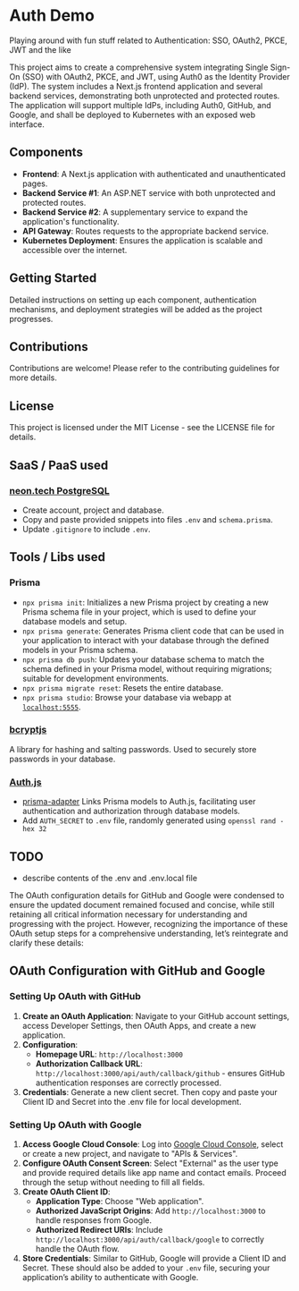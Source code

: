# Auth Demo
Playing around with fun stuff related to Authentication: SSO, OAuth2, PKCE, JWT and the like

This project aims to create a comprehensive system integrating Single Sign-On (SSO) with OAuth2, PKCE, and JWT, using Auth0 as the Identity Provider (IdP). 
The system includes a Next.js frontend application and several backend services, demonstrating both unprotected and protected routes. 
The application will support multiple IdPs, including Auth0, GitHub, and Google, and shall be deployed to Kubernetes with an exposed web interface.


## Components

- **Frontend**: A Next.js application with authenticated and unauthenticated pages.
- **Backend Service #1**: An ASP.NET service with both unprotected and protected routes.
- **Backend Service #2**: A supplementary service to expand the application's functionality.
- **API Gateway**: Routes requests to the appropriate backend service.
- **Kubernetes Deployment**: Ensures the application is scalable and accessible over the internet.

## Getting Started

Detailed instructions on setting up each component, authentication mechanisms, and deployment strategies will be added as the project progresses.

## Contributions

Contributions are welcome! Please refer to the contributing guidelines for more details.

## License

This project is licensed under the MIT License - see the LICENSE file for details.


## SaaS / PaaS used
### [neon.tech PostgreSQL](https://console.neon.tech)
- Create account, project and database.
- Copy and paste provided snippets into files `.env` and `schema.prisma`.
- Update `.gitignore` to include `.env`.


## Tools / Libs used
### Prisma
- `npx prisma init`: Initializes a new Prisma project by creating a new Prisma schema file in your project, which is used to define your database models and setup.
- `npx prisma generate`: Generates Prisma client code that can be used in your application to interact with your database through the defined models in your Prisma schema.
- `npx prisma db push`: Updates your database schema to match the schema defined in your Prisma model, without requiring migrations; suitable for development environments.
- `npx prisma migrate reset`: Resets the entire database.
- `npx prisma studio`: Browse your database via webapp at [`localhost:5555`](http://localhost:5555).

### [bcryptjs](https://www.npmjs.com/package/bcryptjs) 
A library for hashing and salting passwords. Used to securely store passwords in your database.


### [Auth.js](https://authjs.dev)
- [prisma-adapter](https://authjs.dev/reference/adapter/prisma)
Links Prisma models to Auth.js, facilitating user authentication and authorization through database models.
- Add `AUTH_SECRET` to `.env` file, randomly generated using 
`openssl rand -hex 32`

## TODO
- describe contents of the .env and .env.local file


The OAuth configuration details for GitHub and Google were condensed to ensure the updated document remained focused and concise, while still retaining all critical information necessary for understanding and progressing with the project. However, recognizing the importance of these OAuth setup steps for a comprehensive understanding, let’s reintegrate and clarify these details:

## OAuth Configuration with GitHub and Google

### Setting Up OAuth with GitHub
1. **Create an OAuth Application**: Navigate to your GitHub account settings, access Developer Settings, then OAuth Apps, and create a new application.
2. **Configuration**:
   - **Homepage URL**: `http://localhost:3000`
   - **Authorization Callback URL**: `http://localhost:3000/api/auth/callback/github` - ensures GitHub authentication responses are correctly processed.
3. **Credentials**: Generate a new client secret. Then copy and paste your Client ID and Secret into the .env file for local development.

### Setting Up OAuth with Google
1. **Access Google Cloud Console**: Log into [Google Cloud Console](https://console.cloud.google.com), select or create a new project, and navigate to "APIs & Services".
2. **Configure OAuth Consent Screen**: Select "External" as the user type and provide required details like app name and contact emails. Proceed through the setup without needing to fill all fields.
3. **Create OAuth Client ID**:
   - **Application Type**: Choose "Web application".
   - **Authorized JavaScript Origins**: Add `http://localhost:3000` to handle responses from Google.
   - **Authorized Redirect URIs**: Include `http://localhost:3000/api/auth/callback/google` to correctly handle the OAuth flow.
4. **Store Credentials**: Similar to GitHub, Google will provide a Client ID and Secret. These should also be added to your `.env` file, securing your application’s ability to authenticate with Google.









